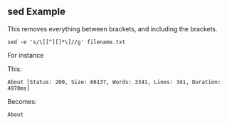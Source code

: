 ## sed Example

This removes everything between brackets, and including the brackets.

``sed -e 's/\[[^][]*\]//g' filename.txt``

For instance

This:

``About [Status: 200, Size: 66137, Words: 3341, Lines: 341, Duration: 4970ms]``

Becomes:

``About``

